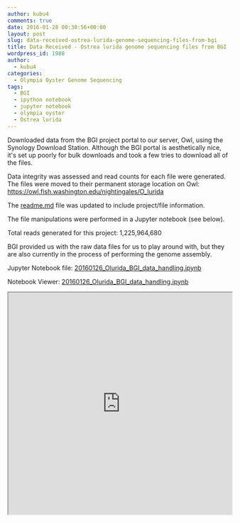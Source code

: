 ```yaml
---
author: kubu4
comments: true
date: 2016-01-28 00:30:56+00:00
layout: post
slug: data-received-ostrea-lurida-genome-sequencing-files-from-bgi
title: Data Received - Ostrea lurida genome sequencing files from BGI
wordpress_id: 1988
author:
  - kubu4
categories:
  - Olympia Oyster Genome Sequencing
tags:
  - BGI
  - ipython notebook
  - jupyter notebook
  - olympia oyster
  - Ostrea lurida
---
```


Downloaded data from the BGI project portal to our server, Owl, using the Synology Download Station. Although the BGI portal is aesthetically nice, it's set up poorly for bulk downloads and took a few tries to download all of the files.

Data integrity was assessed and read counts for each file were generated. The files were moved to their permanent storage location on Owl: https://owl.fish.washington.edu/nightingales/O_lurida

The [readme.md](https://owl.fish.washington.edu/nightingales/O_lurida/readme.md) file was updated to include project/file information.

The file manipulations were performed in a Jupyter notebook (see below).



Total reads generated for this project: 1,225,964,680

BGI provided us with the raw data files for us to play around with, but they are also currently in the process of performing the genome assembly.



Jupyter Notebook file: [20160126_Olurida_BGI_data_handling.ipynb](https://eagle.fish.washington.edu/Arabidopsis/iPythonNotebooks/20160126_Olurida_BGI_data_handling.ipynb)

Notebook Viewer: [20160126_Olurida_BGI_data_handling.ipynb](https://nbviewer.jupyter.org/url/eagle.fish.washington.edu/Arabidopsis/iPythonNotebooks/20160126_Olurida_BGI_data_handling.ipynb)

<iframe src="https://nbviewer.jupyter.org/url/eagle.fish.washington.edu/Arabidopsis/iPythonNotebooks/20160126_Olurida_BGI_data_handling.ipynb" width="100%" height="500" scrolling="yes"></iframe>
